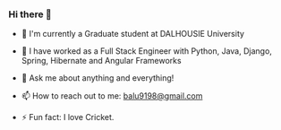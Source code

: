 ### Hi there 👋

<!--
**balajisomasale/balajisomasale** is a ✨ _special_ ✨ repository because its `README.md` (this file) appears on your GitHub profile.

Here are some ideas to get you started:
- 🌱 I’m currently learning Python 
- 👯 I’m looking to collaborate on ML projects
- 🤔 I’m looking for help with ...
- 😄 Pronouns: ...
-->
- 🌱 I'm currently a Graduate student at DALHOUSIE University
- 🔭 I have worked as a Full Stack Engineer with Python, Java, Django, Spring, Hibernate and Angular Frameworks
- 💬 Ask me about anything and everything!
- 📫 How to reach out to me: balu9198@gmail.com

- ⚡ Fun fact: I love Cricket.


